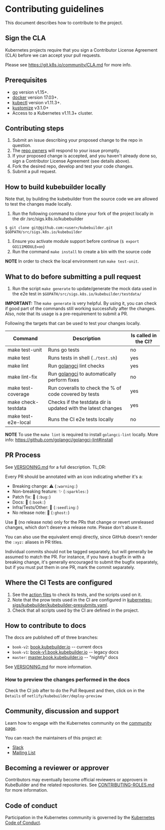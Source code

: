 # Contributing guidelines

This document describes how to contribute to the project.

## Sign the CLA

Kubernetes projects require that you sign a Contributor License Agreement (CLA) before we can accept your pull requests.

Please see https://git.k8s.io/community/CLA.md for more info.

## Prerequisites

- [go](https://golang.org/dl/) version v1.15+.
- [docker](https://docs.docker.com/install/) version 17.03+.
- [kubectl](https://kubernetes.io/docs/tasks/tools/install-kubectl/) version v1.11.3+.
- [kustomize](https://sigs.k8s.io/kustomize/docs/INSTALL.md) v3.1.0+
- Access to a Kubernetes v1.11.3+ cluster.

## Contributing steps

1. Submit an issue describing your proposed change to the repo in question.
1. The [repo owners](OWNERS) will respond to your issue promptly.
1. If your proposed change is accepted, and you haven't already done so, sign a Contributor License Agreement (see details above).
1. Fork the desired repo, develop and test your code changes.
1. Submit a pull request.

## How to build kubebuilder locally

Note that, by building the kubebuilder from the source code we are allowed to test the changes made locally.

1. Run the following command to clone your fork of the project locally in the dir /src/sigs.k8s.io/kubebuilder

```
$ git clone git@github.com:<user>/kubebuilder.git $GOPATH/src/sigs.k8s.io/kubebuilder
```

1. Ensure you activate module support before continue (`$ export GO111MODULE=on`)
1. Run the command `make install` to create a bin with the source code 

**NOTE** In order to check the local environment run `make test-unit`.

## What to do before submitting a pull request 

1. Run the script `make generate` to update/generate the mock data used in the e2e test in `$GOPATH/src/sigs.k8s.io/kubebuilder/testdata/` 

**IMPORTANT:** The `make generate` is very helpful. By using it, you can check if good part of the commands still working successfully after the changes. Also, note that its usage is a pre-requirement to submit a PR.

Following the targets that can be used to test your changes locally.

|   Command	|   Description	|  Is called in the CI?  	|
|---	|---	|---	|
| make test-unit |  Runs go tests | no   	|
| make test| Runs tests in shell (`./test.sh`)	|  yes 	|
| make lint |  Run [golangci][golangci] lint checks | yes   |
| make lint-fix |   Run [golangci][golangci] to automatically perform fixes | no   |
| make test-coverage |  Run coveralls to check the % of code covered by tests | yes   |
| make check-testdata |  Checks if the testdata dir is updated with the latest changes | yes   |
| make test-e2e-local |  Runs the CI e2e tests locally | no   |

**NOTE** To use the `make lint` is required to install `golangci-lint` locally. More info: https://github.com/golangci/golangci-lint#install

## PR Process

See [VERSIONING.md](VERSIONING.md) for a full description.  TL;DR:

Every PR should be annotated with an icon indicating whether it's
a:

- Breaking change: :warning: (`:warning:`)
- Non-breaking feature: :sparkles: (`:sparkles:`)
- Patch fix: :bug: (`:bug:`)
- Docs: :book: (`:book:`)
- Infra/Tests/Other: :seedling: (`:seedling:`)
- No release note: :ghost: (`:ghost:`)

Use :ghost: (no release note) only for the PRs that change or revert unreleased
changes, which don't deserve a release note. Please don't abuse it.

You can also use the equivalent emoji directly, since GitHub doesn't
render the `:xyz:` aliases in PR titles.

Individual commits should not be tagged separately, but will generally be
assumed to match the PR. For instance, if you have a bugfix in with
a breaking change, it's generally encouraged to submit the bugfix
separately, but if you must put them in one PR, mark the commit
separately.

## Where the CI Tests are configured

1. See the [action files](.github/workflows) to check its tests, and the scripts used on it. 
1. Note that the prow tests used in the CI are configured in [kubernetes-sigs/kubebuilder/kubebuilder-presubmits.yaml](https://github.com/kubernetes/test-infra/blob/master/config/jobs/kubernetes-sigs/kubebuilder/kubebuilder-presubmits.yaml). 
1. Check that all scripts used by the CI are defined in the project.  

## How to contribute to docs

The docs are published off of three branches:

- `book-v2`: [book.kubebuilder.io](https://book.kubebuilder.io) -- current
  docs
- `book-v1`:
  [book-v1.book.kubebuilder.io](https://book-v1.book.kubebuilder.io) --
  legacy docs
- `master`:
  [master.book.kubebuilder.io](https://master.book.kubebuilder.io) --
  "nightly" docs 

See [VERSIONING.md](VERSIONING.md#book-releases) for more information.

### How to preview the changes performed in the docs

Check the CI job after to do the Pull Request and then, click on in the `Details` of `netlify/kubebuilder/deploy-preview`

## Community, discussion and support

Learn how to engage with the Kubernetes community on the [community page](http://kubernetes.io/community/).

You can reach the maintainers of this project at:
- [Slack](http://slack.k8s.io/)
- [Mailing List](https://groups.google.com/forum/#!forum/kubebuilder)

## Becoming a reviewer or approver

Contributors may eventually become official reviewers or approvers in
KubeBuilder and the related repositories.  See
[CONTRIBUTING-ROLES.md](docs/CONTRIBUTING-ROLES.md) for more information.

## Code of conduct

Participation in the Kubernetes community is governed by the [Kubernetes Code of Conduct](code-of-conduct.md).

[golangci]:https://github.com/golangci/golangci-lint
